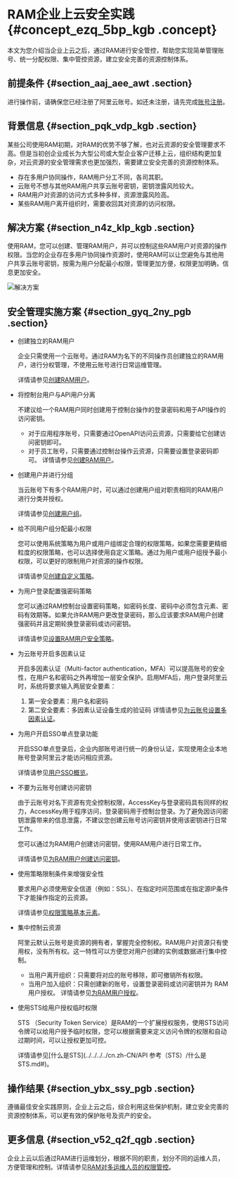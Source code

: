 # RAM企业上云安全实践 {#concept_ezq_5bp_kgb .concept}

本文为您介绍当企业上云之后，通过RAM进行安全管控，帮助您实现简单管理账号、统一分配权限、集中管控资源，建立安全完善的资源控制体系。

## 前提条件 {#section_aaj_aee_awt .section}

进行操作前，请确保您已经注册了阿里云账号。如还未注册，请先完成[账号注册](https://account.aliyun.com/register/register.htm)。

## 背景信息 {#section_pqk_vdp_kgb .section}

某些公司使用RAM初期，对RAM的优势不够了解，也对云资源的安全管理要求不高。但是当初创企业成长为大型公司或大型企业客户迁移上云，组织结构更加复杂，对云资源的安全管理需求也更加强烈，需要建立安全完善的资源控制体系。

-   存在多用户协同操作，RAM用户分工不同，各司其职。
-   云账号不想与其他RAM用户共享云账号密钥，密钥泄露风险较大。
-   RAM用户对资源的访问方式多种多样，资源泄露风险高。
-   某些RAM用户离开组织时，需要收回其对资源的访问权限。

## 解决方案 {#section_n4z_klp_kgb .section}

使用RAM，您可以创建、管理RAM用户，并可以控制这些RAM用户对资源的操作权限。当您的企业存在多用户协同操作资源时，使用RAM可以让您避免与其他用户共享云账号密钥，按需为用户分配最小权限，管理更加方便，权限更加明确，信息更加安全。

![解决方案](http://static-aliyun-doc.oss-cn-hangzhou.aliyuncs.com/assets/img/97386/156897407137013_zh-CN.png)

## 安全管理实施方案 {#section_gyq_2ny_pgb .section}

-   创建独立的RAM用户

    企业只需使用一个云账号。通过RAM为名下的不同操作员创建独立的RAM用户，进行分权管理，不使用云账号进行日常运维管理。

    详情请参见[创建RAM用户](../../../../cn.zh-CN/用户管理/创建RAM用户.md#)。

-   将控制台用户与API用户分离

    不建议给一个RAM用户同时创建用于控制台操作的登录密码和用于API操作的访问密钥。

    -   对于应用程序账号，只需要通过OpenAPI访问云资源，只需要给它创建访问密钥即可。
    -   对于员工账号，只需要通过控制台操作云资源，只需要设置登录密码即可。
    详情请参见[创建RAM用户](../../../../cn.zh-CN/用户管理/创建RAM用户.md#)。

-   创建用户并进行分组

    当云账号下有多个RAM用户时，可以通过创建用户组对职责相同的RAM用户进行分类并授权。

    详情请参见[创建用户组](../../../../cn.zh-CN/用户组管理/创建用户组.md#)。

-   给不同用户组分配最小权限

    您可以使用系统策略为用户或用户组绑定合理的权限策略，如果您需要更精细粒度的权限策略，也可以选择使用自定义策略。通过为用户或用户组授予最小权限，可以更好的限制用户对资源的操作权限。

    详情请参见[创建自定义策略](../../../../cn.zh-CN/权限策略管理/自定义策略/创建自定义策略.md#)。

-   为用户登录配置强密码策略

    您可以通过RAM控制台设置密码策略，如密码长度、密码中必须包含元素、密码有效期等。如果允许RAM用户更改登录密码，那么应该要求RAM用户创建强密码并且定期轮换登录密码或访问密钥。

    详情请参见[设置RAM用户安全策略](../../../../cn.zh-CN/安全设置/基本安全设置/设置RAM用户安全策略.md#)。

-   为云账号开启多因素认证

    开启多因素认证（Multi-factor authentication，MFA）可以提高账号的安全性，在用户名和密码之外再增加一层安全保护。启用MFA后，用户登录阿里云时，系统将要求输入两层安全要素：

    1.  第一安全要素：用户名和密码
    2.  第二安全要素：多因素认证设备生成的验证码
    详情请参见[为云账号设置多因素认证](../../../../cn.zh-CN/安全设置/多因素认证/为云账号设置多因素认证.md#)。

-   为用户开启SSO单点登录功能

    开启SSO单点登录后，企业内部账号进行统一的身份认证，实现使用企业本地账号登录阿里云才能访问相应资源。

    详情请参见[用户SSO概览](../../../../cn.zh-CN/单点登录管理（SSO）/用户SSO/进行用户SSO.md#)。

-   不要为云账号创建访问密钥

    由于云账号对名下资源有完全控制权限，AccessKey与登录密码具有同样的权力，AccessKey用于程序访问，登录密码用于控制台登录。为了避免因访问密钥泄露带来的信息泄露，不建议您创建云账号访问密钥并使用该密钥进行日常工作。

    您可以通过为RAM用户创建访问密钥，使用RAM用户进行日常工作。

    详情请参见[为RAM用户创建访问密钥](../../../../cn.zh-CN/安全设置/访问密钥/为RAM用户创建访问密钥.md#)。

-   使用策略限制条件来增强安全性

    要求用户必须使用安全信道（例如：SSL）、在指定时间范围或在指定源IP条件下才能操作指定的云资源。

    详情请参见[权限策略基本元素](../../../../cn.zh-CN/权限策略管理/权限策略语言/权限策略基本元素.md#)。

-   集中控制云资源

    阿里云默认云账号是资源的拥有者，掌握完全控制权。RAM用户对资源只有使用权，没有所有权。这一特性可以方便您对用户创建的实例或数据进行集中控制。

    -   当用户离开组织：只需要将对应的账号移除，即可撤销所有权限。
    -   当用户加入组织：只需创建新的账号，设置登录密码或访问密钥并为 RAM 用户授权。
    详情请参见[为RAM用户授权](../../../../cn.zh-CN/用户管理/为RAM用户授权.md#)。

-   使用STS给用户授权临时权限

    STS （Security Token Service）是RAM的一个扩展授权服务，使用STS访问令牌可以给用户授予临时权限，您可以根据需要来定义访问令牌的权限和自动过期时间，可以让授权更加可控。

    详情请参见[什么是STS](../../../../cn.zh-CN/API 参考（STS）/什么是STS.md#)。


## 操作结果 {#section_ybx_ssy_pgb .section}

遵循最佳安全实践原则，企业上云之后，综合利用这些保护机制，建立安全完善的资源控制体系，可以更有效的保护账号及资产的安全。

## 更多信息 {#section_v52_q2f_qgb .section}

企业上云以后通过RAM进行运维划分，根据不同的职责，划分不同的运维人员，方便管理和控制。详情请参见[RAM对多运维人员的权限管控](cn.zh-CN/教程/RAM对多运维人员的权限管控.md#)。

